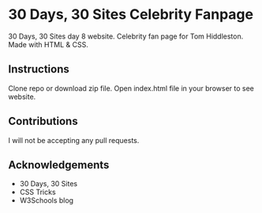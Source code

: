 # 30 Days, 30 Sites Celebrity Fanpage

30 Days, 30 Sites day 8 website. Celebrity fan page for Tom Hiddleston. Made with HTML & CSS.

## Instructions
Clone repo or download zip file. Open index.html file in your browser to see website.

## Contributions
I will not be accepting any pull requests.

## Acknowledgements
* 30 Days, 30 Sites
* CSS Tricks
* W3Schools blog 
